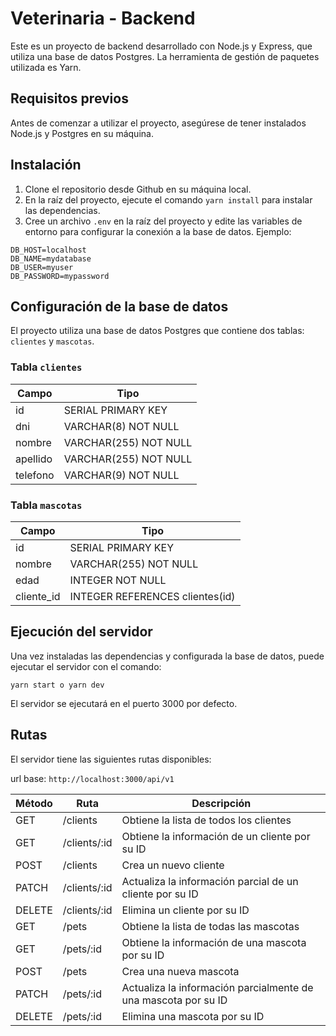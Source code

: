 # Veterinaria - Backend

Este es un proyecto de backend desarrollado con Node.js y Express, que utiliza una base de datos Postgres. La herramienta de gestión de paquetes utilizada es Yarn.

## Requisitos previos

Antes de comenzar a utilizar el proyecto, asegúrese de tener instalados Node.js y Postgres en su máquina.

## Instalación

1. Clone el repositorio desde Github en su máquina local.
2. En la raíz del proyecto, ejecute el comando `yarn install` para instalar las dependencias.
3. Cree un archivo `.env` en la raíz del proyecto y edite las variables de entorno para configurar la conexión a la base de datos. Ejemplo:

```
DB_HOST=localhost
DB_NAME=mydatabase
DB_USER=myuser
DB_PASSWORD=mypassword
```

## Configuración de la base de datos

El proyecto utiliza una base de datos Postgres que contiene dos tablas: `clientes` y `mascotas`.

### Tabla `clientes`

| Campo    | Tipo                  |
| -------- | --------------------- |
| id       | SERIAL PRIMARY KEY    |
| dni      | VARCHAR(8) NOT NULL   |
| nombre   | VARCHAR(255) NOT NULL |
| apellido | VARCHAR(255) NOT NULL |
| telefono | VARCHAR(9) NOT NULL   |

### Tabla `mascotas`

| Campo      | Tipo                            |
| ---------- | ------------------------------- |
| id         | SERIAL PRIMARY KEY              |
| nombre     | VARCHAR(255) NOT NULL           |
| edad       | INTEGER NOT NULL                |
| cliente_id | INTEGER REFERENCES clientes(id) |

## Ejecución del servidor

Una vez instaladas las dependencias y configurada la base de datos, puede ejecutar el servidor con el comando:

```
yarn start o yarn dev
```

El servidor se ejecutará en el puerto 3000 por defecto.

## Rutas

El servidor tiene las siguientes rutas disponibles:

url base: `http://localhost:3000/api/v1`

| Método | Ruta         | Descripción                                                    |
| ------ | ------------ | -------------------------------------------------------------- |
| GET    | /clients     | Obtiene la lista de todos los clientes                         |
| GET    | /clients/:id | Obtiene la información de un cliente por su ID                 |
| POST   | /clients     | Crea un nuevo cliente                                          |
| PATCH  | /clients/:id | Actualiza la información parcial de un cliente por su ID       |
| DELETE | /clients/:id | Elimina un cliente por su ID                                   |
| GET    | /pets        | Obtiene la lista de todas las mascotas                         |
| GET    | /pets/:id    | Obtiene la información de una mascota por su ID                |
| POST   | /pets        | Crea una nueva mascota                                         |
| PATCH  | /pets/:id    | Actualiza la información parcialmente de una mascota por su ID |
| DELETE | /pets/:id    | Elimina una mascota por su ID                                  |
